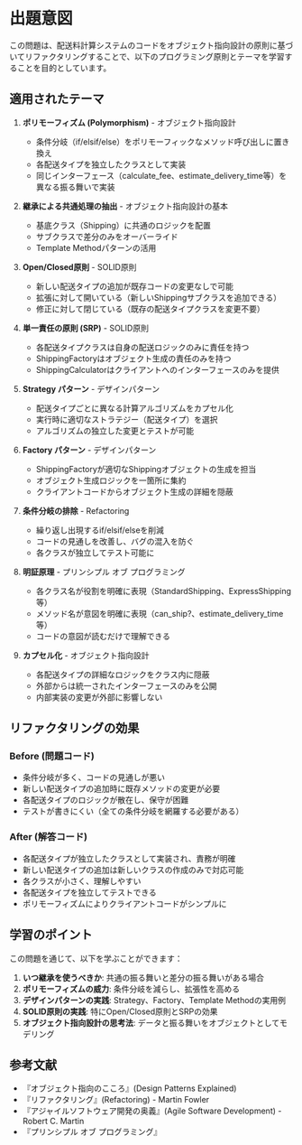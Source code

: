 # 出題意図

この問題は、配送料計算システムのコードをオブジェクト指向設計の原則に基づいてリファクタリングすることで、以下のプログラミング原則とテーマを学習することを目的としています。

## 適用されたテーマ

1. **ポリモーフィズム (Polymorphism)** - オブジェクト指向設計
   - 条件分岐（if/elsif/else）をポリモーフィックなメソッド呼び出しに置き換え
   - 各配送タイプを独立したクラスとして実装
   - 同じインターフェース（calculate_fee、estimate_delivery_time等）を異なる振る舞いで実装

2. **継承による共通処理の抽出** - オブジェクト指向設計の基本
   - 基底クラス（Shipping）に共通のロジックを配置
   - サブクラスで差分のみをオーバーライド
   - Template Methodパターンの活用

3. **Open/Closed原則** - SOLID原則
   - 新しい配送タイプの追加が既存コードの変更なしで可能
   - 拡張に対して開いている（新しいShippingサブクラスを追加できる）
   - 修正に対して閉じている（既存の配送タイプクラスを変更不要）

4. **単一責任の原則 (SRP)** - SOLID原則
   - 各配送タイプクラスは自身の配送ロジックのみに責任を持つ
   - ShippingFactoryはオブジェクト生成の責任のみを持つ
   - ShippingCalculatorはクライアントへのインターフェースのみを提供

5. **Strategy パターン** - デザインパターン
   - 配送タイプごとに異なる計算アルゴリズムをカプセル化
   - 実行時に適切なストラテジー（配送タイプ）を選択
   - アルゴリズムの独立した変更とテストが可能

6. **Factory パターン** - デザインパターン
   - ShippingFactoryが適切なShippingオブジェクトの生成を担当
   - オブジェクト生成ロジックを一箇所に集約
   - クライアントコードからオブジェクト生成の詳細を隠蔽

7. **条件分岐の排除** - Refactoring
   - 繰り返し出現するif/elsif/elseを削減
   - コードの見通しを改善し、バグの混入を防ぐ
   - 各クラスが独立してテスト可能に

8. **明証原理** - プリンシプル オブ プログラミング
   - 各クラス名が役割を明確に表現（StandardShipping、ExpressShipping等）
   - メソッド名が意図を明確に表現（can_ship?、estimate_delivery_time等）
   - コードの意図が読むだけで理解できる

9. **カプセル化** - オブジェクト指向設計
   - 各配送タイプの詳細なロジックをクラス内に隠蔽
   - 外部からは統一されたインターフェースのみを公開
   - 内部実装の変更が外部に影響しない

## リファクタリングの効果

### Before (問題コード)
- 条件分岐が多く、コードの見通しが悪い
- 新しい配送タイプの追加時に既存メソッドの変更が必要
- 各配送タイプのロジックが散在し、保守が困難
- テストが書きにくい（全ての条件分岐を網羅する必要がある）

### After (解答コード)
- 各配送タイプが独立したクラスとして実装され、責務が明確
- 新しい配送タイプの追加は新しいクラスの作成のみで対応可能
- 各クラスが小さく、理解しやすい
- 各配送タイプを独立してテストできる
- ポリモーフィズムによりクライアントコードがシンプルに

## 学習のポイント

この問題を通じて、以下を学ぶことができます：

1. **いつ継承を使うべきか**: 共通の振る舞いと差分の振る舞いがある場合
2. **ポリモーフィズムの威力**: 条件分岐を減らし、拡張性を高める
3. **デザインパターンの実践**: Strategy、Factory、Template Methodの実用例
4. **SOLID原則の実践**: 特にOpen/Closed原則とSRPの効果
5. **オブジェクト指向設計の思考法**: データと振る舞いをオブジェクトとしてモデリング

## 参考文献

- 『オブジェクト指向のこころ』(Design Patterns Explained)
- 『リファクタリング』(Refactoring) - Martin Fowler
- 『アジャイルソフトウェア開発の奥義』(Agile Software Development) - Robert C. Martin
- 『プリンシプル オブ プログラミング』
